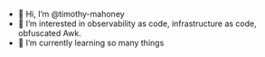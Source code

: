 - 👋 Hi, I’m @timothy-mahoney
- 👀 I’m interested in observability as code, infrastructure as code, obfuscated Awk.
- 🌱 I’m currently learning so many things



